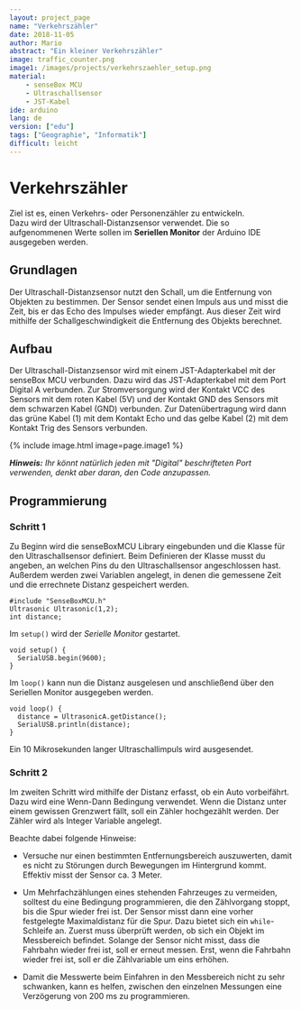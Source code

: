 ```yaml
---
layout: project_page
name: "Verkehrszähler"
date: 2018-11-05
author: Mario
abstract: "Ein kleiner Verkehrszähler"
image: traffic_counter.png
image1: /images/projects/verkehrszaehler_setup.png
material:
    - senseBox MCU
    - Ultraschallsensor
    - JST-Kabel
ide: arduino    
lang: de
version: ["edu"]
tags: ["Geographie", "Informatik"]
difficult: leicht
---
```

# Verkehrszähler

Ziel ist es, einen Verkehrs- oder Personenzähler zu entwickeln. <br>
Dazu wird der Ultraschall-Distanzsensor verwendet. Die so aufgenommenen Werte sollen im <b>Seriellen Monitor</b> der Arduino IDE ausgegeben werden.

## Grundlagen
Der Ultraschall-Distanzsensor nutzt den Schall, um die Entfernung von Objekten zu bestimmen. Der Sensor sendet einen Impuls aus und misst die Zeit, bis er das Echo des Impulses wieder empfängt. Aus dieser Zeit wird mithilfe der Schallgeschwindigkeit die Entfernung des Objekts berechnet.

## Aufbau
Der Ultraschall-Distanzsensor wird mit einem JST-Adapterkabel mit der senseBox MCU verbunden. Dazu wird das JST-Adapterkabel mit dem Port Digital A verbunden.
Zur Stromversorgung wird der Kontakt VCC des Sensors mit dem roten Kabel (5V) und der Kontakt GND des Sensors mit
dem schwarzen Kabel (GND) verbunden. Zur Datenübertragung wird dann das grüne Kabel (1) mit dem Kontakt Echo und das gelbe Kabel (2) mit dem Kontakt Trig des Sensors verbunden.

{% include image.html image=page.image1 %}

***Hinweis:*** *Ihr könnt natürlich jeden mit "Digital" beschrifteten Port verwenden, denkt aber daran, den Code anzupassen.*

## Programmierung

### Schritt 1

Zu Beginn wird die senseBoxMCU Library eingebunden und die Klasse für den Ultraschallsensor definiert. Beim Definieren der Klasse musst du angeben, an welchen Pins du den Ultraschallsensor angeschlossen hast. 
Außerdem werden zwei Variablen angelegt, in denen die gemessene Zeit und die errechnete Distanz gespeichert werden.

```arduino
#include "SenseBoxMCU.h"
Ultrasonic Ultrasonic(1,2);
int distance;
```

Im `setup()` wird der *Serielle Monitor* gestartet. 

```arduino
void setup() {
  SerialUSB.begin(9600);
}
```

Im `loop()` kann nun die Distanz ausgelesen und anschließend über den Seriellen Monitor ausgegeben werden.
```arduino
void loop() {
  distance = UltrasonicA.getDistance();
  SerialUSB.println(distance);
}
```
Ein 10 Mikrosekunden langer Ultraschallimpuls wird ausgesendet.

### Schritt 2

Im zweiten Schritt wird mithilfe der Distanz erfasst, ob ein Auto vorbeifährt. Dazu wird eine Wenn-Dann Bedingung verwendet. Wenn die Distanz unter einem gewissen Grenzwert fällt, soll ein Zähler hochgezählt werden. Der Zähler wird als Integer Variable angelegt. 

Beachte dabei folgende Hinweise:
- Versuche nur einen bestimmten Entfernungsbereich auszuwerten, damit es
nicht zu Störungen durch Bewegungen im Hintergrund kommt. Effektiv misst der Sensor ca. 3 Meter.

- Um Mehrfachzählungen eines stehenden Fahrzeuges zu vermeiden, solltest du eine Bedingung programmieren, die den Zählvorgang stoppt, bis die Spur wieder frei ist. Der Sensor misst dann eine vorher festgelegte Maximaldistanz für die Spur. Dazu bietet sich ein `while`-Schleife an. Zuerst muss überprüft werden, ob sich ein Objekt im Messbereich befindet. Solange der Sensor nicht misst, dass die Fahrbahn wieder frei ist, soll er erneut messen. Erst, wenn die Fahrbahn wieder frei ist, soll er die Zählvariable um eins erhöhen.

- Damit die Messwerte beim Einfahren in den Messbereich nicht zu sehr schwanken, kann es helfen, zwischen den einzelnen Messungen eine Verzögerung von 200 ms zu programmieren.
    


